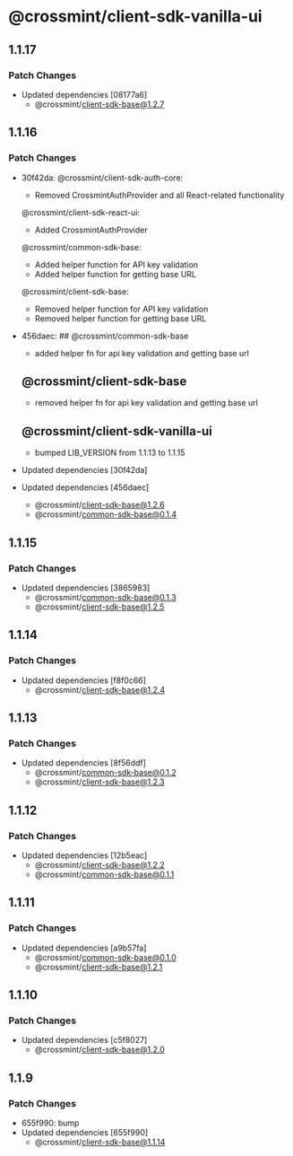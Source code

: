 # @crossmint/client-sdk-vanilla-ui

## 1.1.17

### Patch Changes

-   Updated dependencies [08177a6]
    -   @crossmint/client-sdk-base@1.2.7

## 1.1.16

### Patch Changes

-   30f42da: @crossmint/client-sdk-auth-core:

    -   Removed CrossmintAuthProvider and all React-related functionality

    @crossmint/client-sdk-react-ui:

    -   Added CrossmintAuthProvider

    @crossmint/common-sdk-base:

    -   Added helper function for API key validation
    -   Added helper function for getting base URL

    @crossmint/client-sdk-base:

    -   Removed helper function for API key validation
    -   Removed helper function for getting base URL

-   456daec: ## @crossmint/common-sdk-base

    -   added helper fn for api key validation and getting base url

    ## @crossmint/client-sdk-base

    -   removed helper fn for api key validation and getting base url

    ## @crossmint/client-sdk-vanilla-ui

    -   bumped LIB_VERSION from 1.1.13 to 1.1.15

-   Updated dependencies [30f42da]
-   Updated dependencies [456daec]
    -   @crossmint/client-sdk-base@1.2.6
    -   @crossmint/common-sdk-base@0.1.4

## 1.1.15

### Patch Changes

-   Updated dependencies [3865983]
    -   @crossmint/common-sdk-base@0.1.3
    -   @crossmint/client-sdk-base@1.2.5

## 1.1.14

### Patch Changes

-   Updated dependencies [f8f0c66]
    -   @crossmint/client-sdk-base@1.2.4

## 1.1.13

### Patch Changes

-   Updated dependencies [8f56ddf]
    -   @crossmint/common-sdk-base@0.1.2
    -   @crossmint/client-sdk-base@1.2.3

## 1.1.12

### Patch Changes

-   Updated dependencies [12b5eac]
    -   @crossmint/client-sdk-base@1.2.2
    -   @crossmint/common-sdk-base@0.1.1

## 1.1.11

### Patch Changes

-   Updated dependencies [a9b57fa]
    -   @crossmint/common-sdk-base@0.1.0
    -   @crossmint/client-sdk-base@1.2.1

## 1.1.10

### Patch Changes

-   Updated dependencies [c5f8027]
    -   @crossmint/client-sdk-base@1.2.0

## 1.1.9

### Patch Changes

-   655f990: bump
-   Updated dependencies [655f990]
    -   @crossmint/client-sdk-base@1.1.14
